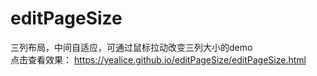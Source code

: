 # editPageSize
三列布局，中间自适应，可通过鼠标拉动改变三列大小的demo  
点击查看效果： https://yealice.github.io/editPageSize/editPageSize.html
